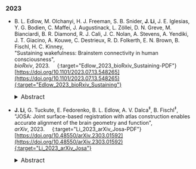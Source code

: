 ### 2023

* B. L. Edlow, M. Olchanyi, H. J. Freeman, S. B. Snider, **J. Li**, J. E. Iglesias, Y. G. Bodien, C. Maffei, J. Augustinack, L. Zöllei, D. N. Greve, M. Bianciardi, B. R. Diamond, R. J. Cali, J. C. Nolan, A. Stevens, A. Yendiki, J. T. Giacino, A. Kouwe, C. Destrieux, R. D. Folkerth, E. N. Brown, B. Fischl, H. C. Kinney,  
"Sustaining wakefulness: Brainstem connectivity in human consciousness",  
*bioRxiv*, 2023.  &nbsp; [<i class="fa fa-quote-right"></i>](/files/bib/Edlow_2023_bioRxiv_Sustaining.bib) &nbsp; [<i class="fa fa-file-pdf-o"></i>](https://www.biorxiv.org/content/10.1101/2023.07.13.548265v1){:target="Edlow_2023_bioRxiv_Sustaining-PDF"}  
[https://doi.org/10.1101/2023.07.13.548265](https://doi.org/10.1101/2023.07.13.548265){:target="Edlow_2023_bioRxiv_Sustaining"}  
  <details>
    <summary style="font-size:16px">Abstract</summary>
      <p style="margin-left: 20px; text-align: justify; font-size:16px">
      Consciousness is comprised of arousal (i.e., wakefulness) and awareness. Substantial progress has been made in mapping the cortical networks that modulate awareness in the human brain, but knowledge about the subcortical networks that sustain arousal is lacking. We integrated data from ex vivo diffusion MRI, immunohistochemistry, and in vivo 7 Tesla functional MRI to map the connectivity of a subcortical arousal network that we postulate sustains wakefulness in the resting, conscious human brain, analogous to the cortical default mode network (DMN) that is believed to sustain self-awareness. We identified nodes of the proposed default ascending arousal network (dAAN) in the brainstem, hypothalamus, thalamus, and basal forebrain by correlating ex vivo diffusion MRI with immunohistochemistry in three human brain specimens from neurologically normal individuals scanned at 600-750 micron resolution. We performed deterministic and probabilistic tractography analyses of the diffusion MRI data to map dAAN intra-network connections and dAAN-DMN internetwork connections. Using a newly developed network-based autopsy of the human brain that integrates ex vivo MRI and histopathology, we identified projection, association, and commissural pathways linking dAAN nodes with one another and with cortical DMN nodes, providing a structural architecture for the integration of arousal and awareness in human consciousness. We release the ex vivo diffusion MRI data, corresponding immunohistochemistry data, network-based autopsy methods, and a new brainstem dAAN atlas to support efforts to map the connectivity of human consciousness.
      </p>
  </details>

* **J. Li**, G. Tuckute, E. Fedorenko, B. L. Edlow, A. V. Dalca<sup>&Dagger;</sup>, B. Fischl<sup>&Dagger;</sup>,  
"JOSA: Joint surface-based registration with atlas construction enables accurate alignment of the brain geometry and function",  
*arXiv*, 2023.  &nbsp; [<i class="fa fa-quote-right"></i>](/files/bib/Li_2023_arXiv_Josa.bib) &nbsp; [<i class="fa fa-file-pdf-o"></i>](https://arxiv.org/abs/2303.01592.pdf){:target="Li_2023_arXiv_Josa-PDF"}  
[https://doi.org/10.48550/arXiv.2303.01592](https://doi.org/10.48550/arXiv.2303.01592){:target="Li_2023_arXiv_Josa"}  
  <details>
    <summary style="font-size:16px">Abstract</summary>
      <p style="margin-left: 20px; text-align: justify; font-size:16px">
      Brain surface-based image registration, an important component of brain image analysis, establishes spatial correspondence between cortical surfaces. Existing iterative and learning-based approaches focus on accurate registration of folding patterns of the cerebral cortex, and assume that geometry predicts function and thus functional areas will also be well aligned. However, structure/functional variability of anatomically corresponding areas across subjects has been widely reported. In this work, we introduce a learning-based cortical registration framework, JOSA, which jointly aligns folding patterns and functional maps while simultaneously learning an optimal atlas. We demonstrate that JOSA can substantially improve registration performance in both anatomical and functional domains over existing methods. By employing a semi-supervised training strategy, the proposed framework obviates the need for functional data during inference, enabling its use in broad neuroscientific domains where functional data may not be observed.
      </p>
  </details>
